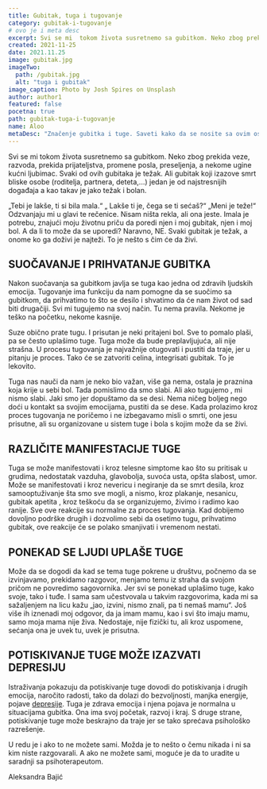 ```yaml
---
title: Gubitak, tuga i tugovanje
category: gubitak-i-tugovanje
# ovo je i meta desc
excerpt: Svi se mi  tokom života susretnemo sa gubitkom. Neko zbog prekida veze, razvoda...
created: 2021-11-25
date: 2021.11.25
image: gubitak.jpg
imageTwo:
  path: /gubitak.jpg
  alt: "tuga i gubitak"
image_caption: Photo by Josh Spires on Unsplash
author: author1
featured: false
pocetna: true
path: gubitak-tuga-i-tugovanje
name: Aloo
metaDesc: "Značenje gubitka i tuge. Saveti kako da se nosite sa ovim osećanjima na zdrav način"
---
```


Svi se mi tokom života susretnemo sa gubitkom. Neko zbog prekida veze, razvoda, prekida prijateljstva, promene posla, preseljenja, a nekome ugine kućni ljubimac. Svaki od ovih gubitaka je težak. Ali gubitak koji izazove smrt bliske osobe (roditelja, partnera, deteta,...) jedan je od najstresnijih događaja a kao takav je jako težak i bolan.

„Tebi je lakše, ti si bila mala.“ „ Lakše ti je, čega se ti sećaš?“ „Meni je teže!“ Odzvanjaju mi u glavi te rečenice. Nisam ništa rekla, ali ona jeste. Imala je potrebu, znajući moju životnu priču da poredi njen i moj gubitak, njen i moj bol. A da li to može da se uporedi? Naravno, NE. Svaki gubitak je težak, a onome ko ga doživi je najteži. To je nešto s čim će da živi.

## SUOČAVANJE I PRIHVATANJE GUBITKA

Nakon suočavanja sa gubitkom javlja se tuga kao jedna od zdravih ljudskih emocija. Tugovanje ima funkciju da nam pomogne da se suočimo sa gubitkom, da prihvatimo to što se desilo i shvatimo da će nam život od sad biti drugačiji. Svi mi tugujemo na svoj način. Tu nema pravila. Nekome je teško na početku, nekome kasnije.

Suze obično prate tugu. I prisutan je neki pritajeni bol. Sve to pomalo plaši, pa se često uplašimo tuge. Tuga može da bude preplavljujuća, ali nije strašna. U procesu tugovanja je najvažnije otugovati i pustiti da traje, jer u pitanju je proces. Tako će se zatvoriti celina, integrisati gubitak. To je lekovito.

Tuga nas nauči da nam je neko bio važan, više ga nema, ostala je praznina koja krije u sebi bol. Tada pomislimo da smo slabi. Ali ako tugujemo , mi nismo slabi. Jaki smo jer dopuštamo da se desi. Nema ničeg boljeg nego doći u kontakt sa svojim emocijama, pustiti da se dese. Kada prolazimo kroz proces tugovanja ne poričemo i ne izbegavamo misli o smrti, one jesu prisutne, ali su organizovane u sistem tuge i bola s kojim može da se živi.

## RAZLIČITE MANIFESTACIJE TUGE

Tuga se može manifestovati i kroz telesne simptome kao što su pritisak u grudima, nedostatak vazduha, glavobolja, suvoća usta, opšta slabost, umor. Može se manifestovati i kroz nevericu i negiranje da se smrt desila, kroz samooptuživanje šta smo sve mogli, a nismo, kroz plakanje, nesanicu, gubitak apetita , kroz teškoću da se organizujemo, živimo i radimo kao ranije. Sve ove reakcije su normalne za proces tugovanja. Kad dobijemo dovoljno podrške drugih i dozvolimo sebi da osetimo tugu, prihvatimo gubitak, ove reakcije će se polako smanjivati i vremenom nestati.

## PONEKAD SE LJUDI UPLAŠE TUGE

Može da se dogodi da kad se tema tuge pokrene u društvu, počnemo da se izvinjavamo, prekidamo razgovor, menjamo temu iz straha da svojom pričom ne povredimo sagovornika. Jer svi se ponekad uplašimo tuge, kako svoje, tako i tuđe. I sama sam učestvovala u takvim razgovorima, kada mi sa sažaljenjem na licu kažu „jao, izvini, nismo znali, pa ti nemaš mamu“. Još više ih iznenadi moj odgovor, da ja imam mamu, kao i svi što imaju mamu, samo moja mama nije živa. Nedostaje, nije fizički tu, ali kroz uspomene, sećanja ona je uvek tu, uvek je prisutna.

## POTISKIVANJE TUGE MOŽE IZAZVATI DEPRESIJU

Istraživanja pokazuju da potiskivanje tuge dovodi do potiskivanja i drugih emocija, naročito radosti, tako da dolazi do bezvoljnosti, manjka energije, pojave [depresije](/blog/depresija/depresivna-anskiozna-stanja-danas-licna-zapazanja/). Tuga je zdrava emocija i njena pojava je normalna u situacijama gubitka. Ona ima svoj početak, razvoj i kraj. S druge strane, potiskivanje tuge može beskrajno da traje jer se tako sprećava psihološko razrešenje.

U redu je i ako to ne možete sami. Možda je to nešto o čemu nikada i ni sa kim niste razgovarali. A ako ne možete sami, moguće je da to uradite u saradnji sa psihoterapeutom.

Aleksandra Bajić
